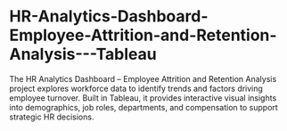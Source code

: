 # HR-Analytics-Dashboard-Employee-Attrition-and-Retention-Analysis---Tableau
The HR Analytics Dashboard – Employee Attrition and Retention Analysis project explores workforce data to identify trends and factors driving employee turnover. Built in Tableau, it provides interactive visual insights into demographics, job roles, departments, and compensation to support strategic HR decisions.
